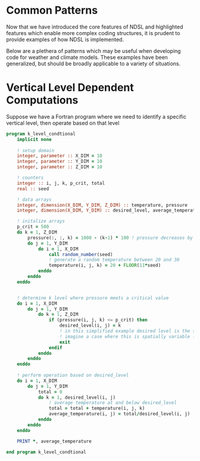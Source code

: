 # Common Patterns

Now that we have introduced the core features of NDSL and highlighted features which enable more
complex coding structures, it is prudent to provide examples of how NDSL is implemented.

Below are a plethera of patterns which may be useful when developing code for weather and
climate models. These examples have been generalized, but should be broadly applicable to a
variety of situations.


# Vertical Level Dependent Computations

Suppose we have a Fortran program where we need to identify a specific vertical level, then
operate based on that level

``` fortran linenums="1"
program k_level_condtional
    implicit none
  
    ! setup domain
    integer, parameter :: X_DIM = 10
    integer, parameter :: Y_DIM = 10
    integer, parameter :: Z_DIM = 10

    ! counters
    integer :: i, j, k, p_crit, total
    real :: seed

    ! data arrays
    integer, dimension(X_DIM, Y_DIM, Z_DIM) :: temperature, pressure
    integer, dimension(X_DIM, Y_DIM) :: desired_level, average_temperature

    ! initalize arrays
    p_crit = 500
    do k = 1, Z_DIM
        pressure(:, :, k) = 1000 - (k-1) * 100 ! pressure decreases by 100mb per level
        do j = 1, Y_DIM
            do i = 1, X_DIM
                call random_number(seed)
                ! generate a random temperature between 20 and 30
                temperature(i, j, k) = 20 + FLOOR(11*seed)
            enddo
        enddo
    enddo


    ! determine k level where pressure meets a critical value
    do i = 1, X_DIM
        do j = 1, Y_DIM
            do k = 1, Z_DIM
                if (pressure(i, j, k) <= p_crit) then
                    desired_level(i, j) = k
                    ! in this simplified example desired level is the same everywhere, but one can
                    ! imagine a case where this is spatially variable (e.g. determine LCL or LFC)
                    exit
                endif
            enddo
        enddo
    enddo
    
    ! perform operation based on desired_level
    do i = 1, X_DIM
        do j = 1, Y_DIM
            total = 0
            do k = 1, desired_level(i, j)
                ! average temperature at and below desired_level
                total = total + temperature(i, j, k)
                average_temperature(i, j) = total/desired_level(i, j)
            enddo
        enddo
    enddo

    PRINT *, average_temperature

end program k_level_condtional
```